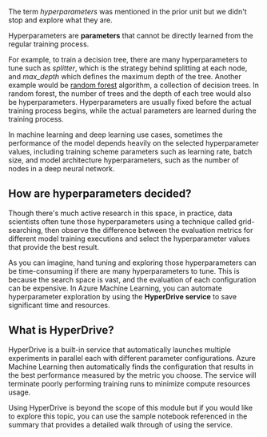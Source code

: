 The term _hyperparameters_ was mentioned in the prior unit but we didn't stop and explore what they are.

Hyperparameters are **parameters** that cannot be directly learned from the regular training process.

For example, to train a decision tree, there are many hyperparameters to tune such as _splitter_, which is the strategy behind splitting at each node, and _max_depth_ which defines the maximum depth of the tree. Another example would be [random forest](https://en.wikipedia.org/wiki/Random_forest) algorithm, a collection of decision trees. In random forest, the number of trees and the depth of each tree would also be hyperparameters. Hyperparameters are usually fixed before the actual training process begins, while the actual parameters are learned during the training process.

In machine learning and deep learning use cases, sometimes the performance of the model depends heavily on the selected hyperparameter values, including training scheme parameters such as learning rate, batch size, and model architecture hyperparameters, such as the number of nodes in a deep neural network.

## How are hyperparameters decided?

Though there's much active research in this space, in practice, data scientists often tune those hyperparameters using a technique called grid-searching, then observe the difference between the evaluation metrics for different model training executions and select the hyperparameter values that provide the best result.

As you can imagine, hand tuning and exploring those hyperparameters can be time-consuming if there are many hyperparameters to tune. This is because the search space is vast, and the evaluation of each configuration can be expensive. In Azure Machine Learning, you can automate hyperparameter exploration by using the **HyperDrive service** to save significant time and resources.

## What is HyperDrive?

HyperDrive is a built-in service that automatically launches multiple experiments in parallel each with different parameter configurations. Azure Machine Learning then automatically finds the configuration that results in the best performance measured by the metric you choose. The service will terminate poorly performing training runs to minimize compute resources usage.

Using HyperDrive is beyond the scope of this module but if you would like to explore this topic, you can use the sample notebook referenced in the summary that provides a detailed walk through of using the service.